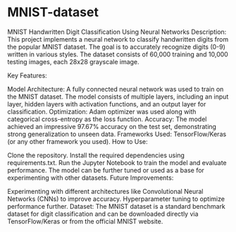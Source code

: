 # MNIST-dataset
MNIST Handwritten Digit Classification Using Neural Networks
Description: This project implements a neural network to classify handwritten digits from the popular MNIST dataset. The goal is to accurately recognize digits (0-9) written in various styles. The dataset consists of 60,000 training and 10,000 testing images, each 28x28 grayscale image.

Key Features:

Model Architecture: A fully connected neural network was used to train on the MNIST dataset. The model consists of multiple layers, including an input layer, hidden layers with activation functions, and an output layer for classification.
Optimization: Adam optimizer was used along with categorical cross-entropy as the loss function.
Accuracy: The model achieved an impressive 97.67% accuracy on the test set, demonstrating strong generalization to unseen data.
Frameworks Used: TensorFlow/Keras (or any other framework you used).
How to Use:

Clone the repository.
Install the required dependencies using requirements.txt.
Run the Jupyter Notebook to train the model and evaluate performance.
The model can be further tuned or used as a base for experimenting with other datasets.
Future Improvements:

Experimenting with different architectures like Convolutional Neural Networks (CNNs) to improve accuracy.
Hyperparameter tuning to optimize performance further.
Dataset: The MNIST dataset is a standard benchmark dataset for digit classification and can be downloaded directly via TensorFlow/Keras or from the official MNIST website.
